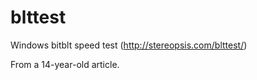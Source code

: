 blttest
=======

Windows bitblt speed test (http://stereopsis.com/blttest/)

From a 14-year-old article.

